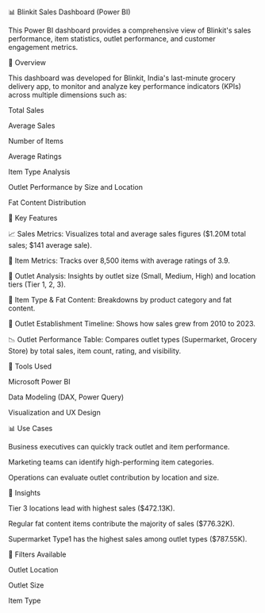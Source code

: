 📊 Blinkit Sales Dashboard (Power BI)

This Power BI dashboard provides a comprehensive view of Blinkit's sales performance, item statistics, outlet performance, and customer engagement metrics.


🚀 Overview

This dashboard was developed for Blinkit, India's last-minute grocery delivery app, to monitor and analyze key performance indicators (KPIs) across multiple dimensions such as:

Total Sales

Average Sales

Number of Items

Average Ratings

Item Type Analysis

Outlet Performance by Size and Location

Fat Content Distribution



🧩 Key Features



📈 Sales Metrics: Visualizes total and average sales figures ($1.20M total sales; $141 average sale).

🎯 Item Metrics: Tracks over 8,500 items with average ratings of 3.9.

🏪 Outlet Analysis: Insights by outlet size (Small, Medium, High) and location tiers (Tier 1, 2, 3).

🥫 Item Type & Fat Content: Breakdowns by product category and fat content.

📍 Outlet Establishment Timeline: Shows how sales grew from 2010 to 2023.

📉 Outlet Performance Table: Compares outlet types (Supermarket, Grocery Store) by total sales, item count, rating, and visibility.


🔧 Tools Used

Microsoft Power BI

Data Modeling (DAX, Power Query)

Visualization and UX Design



📊 Use Cases

Business executives can quickly track outlet and item performance.

Marketing teams can identify high-performing item categories.

Operations can evaluate outlet contribution by location and size.



🧠 Insights

Tier 3 locations lead with highest sales ($472.13K).

Regular fat content items contribute the majority of sales ($776.32K).

Supermarket Type1 has the highest sales among outlet types ($787.55K).



📌 Filters Available

Outlet Location

Outlet Size

Item Type
